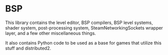 BSP
===

This library contains the level editor, BSP compilers, BSP level systems,
shader system, post-processing system, SteamNetworkingSockets wrapper layer,
and a few other miscellaneous things.

It also contains Python code to be used as a base for games that utilize this
stuff and distributed2.
